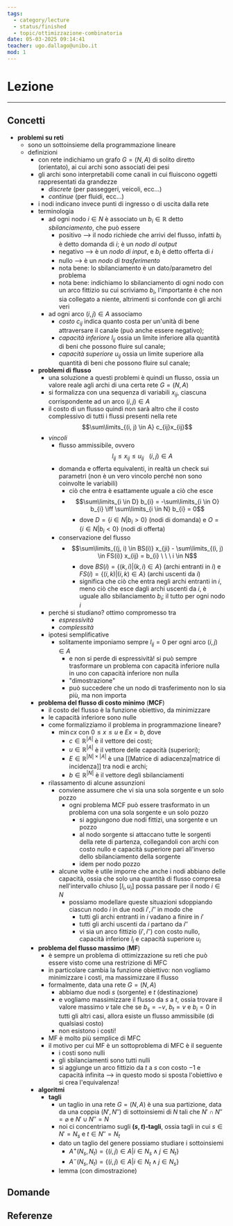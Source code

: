 ```yaml
---
tags:
  - category/lecture
  - status/finished
  - topic/ottimizzazione-combinatoria
date: 05-03-2025 09:14:41
teacher: ugo.dallago@unibo.it
mod: 1
---
```

# Lezione
---
## Concetti
- **problemi su reti**
	- sono un sottoinsieme della programmazione lineare
	- definizioni
		- con rete indichiamo un grafo $G = (N, A)$ di solito diretto (orientato), ai cui archi sono associati dei pesi
		- gli archi sono interpretabili come canali in cui fluiscono oggetti rappresentati da grandezze
			- _discrete_ (per passeggeri, veicoli, ecc...)
			- _continue_ (per fluidi, ecc...)
		- i nodi indicano invece punti di ingresso o di uscita dalla rete
		- terminologia
			- ad ogni nodo $i \in N$ è associato un $b_{i} \in \mathbb{R}$ detto _sbilanciamento_, che può essere
				- positivo --> il nodo richiede che arrivi del flusso, infatti $b_{i}$ è detto domanda di $i$; è un _nodo di output_
				- negativo --> è un _nodo di input_, e $b_{i}$ è detto offerta di $i$
				- nullo --> è un _nodo di trasferimento_
				- nota bene: lo sbilanciamento è un dato/parametro del problema
				- nota bene: indichiamo lo sbilanciamento di ogni nodo con un arco fittizio su cui scriviamo $b_{i}$, l'importante è che non sia collegato a niente, altrimenti si confonde con gli archi veri
			- ad ogni arco $(i, j) \in A$ associamo
				- _costo_ $c_{ij}$ indica quanto costa per un'unità di bene attraversare il canale (può anche essere negativo);
				- _capacità inferiore_ $l_{ij}$ ossia un limite inferiore alla quantità di beni che possono fluire sul canale;
				- _capacità superiore_ $u_{ij}$ ossia un limite superiore alla quantità di beni che possono fluire sul canale;
		- **problemi di flusso**
			- una soluzione a questi problemi è quindi un flusso, ossia un valore reale agli archi di una certa rete $G = (N, A)$
			- si formalizza con una sequenza di variabili $x_{ij}$, ciascuna corrispondente ad un arco $(i, j) \in A$
			- il costo di un flusso quindi non sarà altro che il costo complessivo di tutti i flussi presenti nella rete $$\sum\limits_{(i, j) \in A} c_{ij}x_{ij}$$
			- _vincoli_
				- flusso ammissibile, ovvero $$l_{ij} \leq x_{ij} \leq u_{ij} \ \ \ (i, j) \in A$$
				- domanda e offerta equivalenti, in realtà un check sui parametri (non è un vero vincolo perché non sono coinvolte le variabili)
					- ciò che entra è esattamente uguale a ciò che esce
					- $$\sum\limits_{i \in D} b_{i} = -\sum\limits_{i \in O} b_{i} \iff \sum\limits_{i \in N} b_{i} = 0$$
						- dove $D = \{i \in N | b_{i} > 0\}$ (nodi di domanda) e $O = \{i \in N | b_{i} < 0\}$ (nodi di offerta)
				- conservazione del flusso
					- $$\sum\limits_{(j, i) \in BS(i)} x_{ji} - \sum\limits_{(i, j) \in FS(i)} x_{ij} = b_{i} \ \ \ i \in N$$
						- dove $BS(i) = \{(k, i) | (k, i) \in A\}$ (archi entranti in $i$) e $FS(i) = \{(i, k) | (i, k) \in A\}$ (archi uscenti da $i$)
						- significa che ciò che entra negli archi entranti in $i$, meno ciò che esce dagli archi uscenti da $i$, è uguale allo sbilanciamento $b_{i}$; il tutto per ogni nodo $i$
			- perché si studiano? ottimo compromesso tra
				- _espressività_
				- _complessità_
			- ipotesi semplificative
				- solitamente imponiamo sempre $l_{ij} = 0$ per ogni arco $(i, j) \in A$
					- e non si perde di espressività! si può sempre trasformare un problema con capacità inferiore nulla in uno con capacità inferiore non nulla
					- "dimostrazione"
					- può succedere che un nodo di trasferimento non lo sia più, ma non importa
		- **problema del flusso di costo minimo** (**MCF**)
			- il costo del flusso è la funzione obiettivo, da minimizzare
			- le capacità inferiore sono nulle
			- come formalizziamo il problema in programmazione lineare?
				- $\min cx$ con $0 \leq x \leq u$ e $Ex = b$, dove
					- $c \in \mathbb{R}^{|A|}$ è il vettore dei costi;
					- $u \in \mathbb{R}^{|A|}$ è il vettore delle capacità (superiori);
					- $E \in \mathbb{R}^{|N| \times |A|}$ è una [[Matrice di adiacenza|matrice di incidenza]] tra nodi e archi;
					- $b \in \mathbb{R}^{|N|}$ è il vettore degli sbilanciamenti
			- rilassamento di alcune assunzioni
				- conviene assumere che vi sia una sola sorgente e un solo pozzo
					- ogni problema MCF può essere trasformato in un problema con una sola sorgente e un solo pozzo
						- si aggiungono due nodi fittizi, una sorgente e un pozzo
						- al nodo sorgente si attaccano tutte le sorgenti della rete di partenza, collegandoli con archi con costo nullo e capacità superiore pari all'inverso dello sbilanciamento della sorgente
						- idem per nodo pozzo
				- alcune volte è utile imporre che anche i nodi abbiano delle capacità, ossia che solo una quantità di flusso compresa nell'intervallo chiuso $[l_{i}, u_{i}]$ possa passare per il nodo $i \in N$
					- possiamo modellare queste situazioni sdoppiando ciascun nodo $i$ in due nodi $i', i''$ in modo che
						- tutti gli archi entranti in $i$ vadano a finire in $i'$
						- tutti gli archi uscenti da $i$ partano da $i''$
						- vi sia un arco fittizio $(i', i'')$ con costo nullo, capacità inferiore $l_{i}$ e capacità superiore $u_{i}$
		- **problema del flusso massimo** (**MF**)
			- è sempre un problema di ottimizzazione su reti che può essere visto come una restrizione di MFC
			- in particolare cambia la funzione obiettivo: non vogliamo minimizzare i costi, ma massimizzare il flusso
			- formalmente, data una rete $G = (N, A)$
				- abbiamo due nodi $s$ (sorgente) e $t$ (destinazione)
				- e vogliamo massimizzare il flusso da $s$ a $t$, ossia trovare il valore massimo $v$ tale che se $b_{s} = -v$, $b_{t} = v$ e $b_{i} = 0$ in tutti gli altri casi, allora esiste un flusso ammissibile (di qualsiasi costo)
				- non esistono i costi!
			- MF è molto più semplice di MFC
			- il motivo per cui MF è un sottoproblema di MFC è il seguente
				- i costi sono nulli
				- gli sbilanciamenti sono tutti nulli
				- si aggiunge un arco fittizio da $t$ a $s$ con costo $-1$ e capacità infinita --> in questo modo si sposta l'obiettivo e si crea l'equivalenza!
		- **algoritmi**
			- **tagli**
				- un taglio in una rete $G = (N, A)$ è una sua partizione, data da una coppia $(N', N'')$ di sottoinsiemi di $N$ tali che $N' \cap N'' = \varnothing$ e $N' \cup N'' = N$
				- noi ci concentriamo sugli **$(s,t)$-tagli**, ossia tagli in cui $s \in N' = N_{s}$ e $t \in N'' = N_{t}$
				- dato un taglio del genere possiamo studiare i sottoinsiemi
					- $A^{+}(N_{s}, N_{t}) = \{(i, j) \in A | i \in N_{s} \land j \in N_{t}\}$
					- $A^{-}(N_{s}, N_{t}) = \{(i, j) \in A | i \in N_{t} \land j \in N_{s}\}$
				- lemma (con dimostrazione)

## Domande

## Referenze
